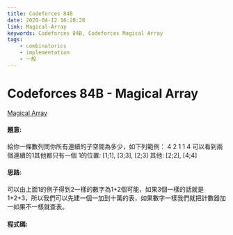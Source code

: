 ```yaml
---
title: Codeforces 84B
date: 2020-04-12 16:28:28
link: Magical-Array
keywords: Codeforces 84B, Codeforces Magical Array
tags:
    - combinatorics
    - implementation
    - 一般
---
```

# Codeforces 84B - Magical Array
[Magical Array](https://codeforces.com/contest/84/problem/B)


#### 題意:
給你一條數列問你所有連續的子空間為多少，如下列範例：
4
2 1 1 4
可以看到兩個連續的1其他都只有一個
1的位置: [1;1], [3;3], [2;3]
其他: [2;2], [4;4]
<!-- more -->
#### 思路:
可以由上面1的例子得到2一樣的數字為1+2個可能，如果3個一樣的話就是1+2+3，所以我們可以先建一個一加到十萬的表，如果數字一樣我們就把計數器加一如果不一樣就查表。

#### 程式碼:
<script src="https://gist.github.com/Daviswww/e9f132ec324b04cf79d2285e8ff962a3.js"></script>